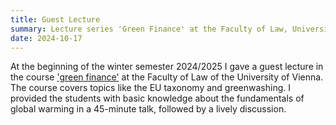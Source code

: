 ```yaml
---
title: Guest Lecture
summary: Lecture series 'Green Finance' at the Faculty of Law, University of Vienna
date: 2024-10-17
---
```


At the beginning of the winter semester 2024/2025 I gave a guest lecture in the course ['green finance'](https://ufind.univie.ac.at/en/course.html?lv=030513&semester=2024W)
at the Faculty of Law of the University of Vienna. The course covers topics like the EU taxonomy and greenwashing. I provided the students with basic knowledge about the 
fundamentals of global warming in a 45-minute talk, followed by a lively discussion.
